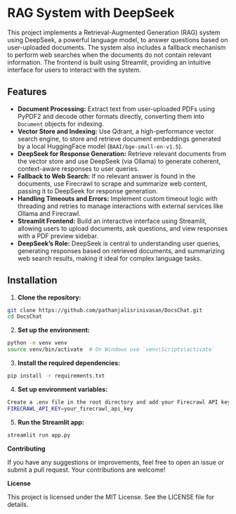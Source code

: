 # RAG System with DeepSeek

This project implements a Retrieval-Augmented Generation (RAG) system using DeepSeek, a powerful language model, to answer questions based on user-uploaded documents. The system also includes a fallback mechanism to perform web searches when the documents do not contain relevant information. The frontend is built using Streamlit, providing an intuitive interface for users to interact with the system.

## Features

- **Document Processing:** Extract text from user-uploaded PDFs using PyPDF2 and decode other formats directly, converting them into `Document` objects for indexing.
- **Vector Store and Indexing:** Use Qdrant, a high-performance vector search engine, to store and retrieve document embeddings generated by a local HuggingFace model (`BAAI/bge-small-en-v1.5`).
- **DeepSeek for Response Generation:** Retrieve relevant documents from the vector store and use DeepSeek (via Ollama) to generate coherent, context-aware responses to user queries.
- **Fallback to Web Search:** If no relevant answer is found in the documents, use Firecrawl to scrape and summarize web content, passing it to DeepSeek for response generation.
- **Handling Timeouts and Errors:** Implement custom timeout logic with threading and retries to manage interactions with external services like Ollama and Firecrawl.
- **Streamlit Frontend:** Build an interactive interface using Streamlit, allowing users to upload documents, ask questions, and view responses with a PDF preview sidebar.
- **DeepSeek’s Role:** DeepSeek is central to understanding user queries, generating responses based on retrieved documents, and summarizing web search results, making it ideal for complex language tasks.

## Installation

1. **Clone the repository:**
```bash
git clone https://github.com/pathanjalisrinivasan/DocsChat.git
cd DocsChat
```
2. **Set up the environment:**
```bash
python -m venv venv
source venv/bin/activate  # On Windows use `venv\Scripts\activate`
```
3. **Install the required dependencies:**
```bash
pip install -r requirements.txt
```
4. **Set up environment variables:**
```bash
Create a .env file in the root directory and add your Firecrawl API key:
FIRECRAWL_API_KEY=your_firecrawl_api_key
```
5. **Run the Streamlit app:**
```bash
streamlit run app.py
```

**Contributing**

If you have any suggestions or improvements, feel free to open an issue or submit a pull request. Your contributions are welcome!

**License**

This project is licensed under the MIT License. See the LICENSE file for details.
